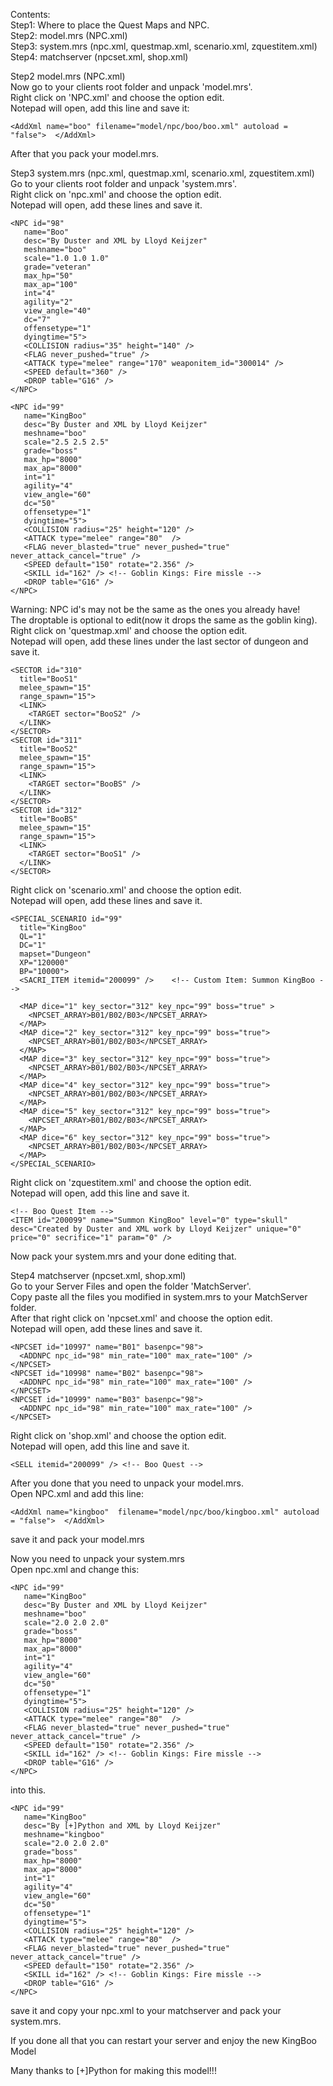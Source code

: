 Contents: <br>
Step1: Where to place the Quest Maps and NPC. <br>
Step2: model.mrs (NPC.xml) <br>
Step3: system.mrs (npc.xml, questmap.xml, scenario.xml, zquestitem.xml) <br>
Step4: matchserver (npcset.xml, shop.xml) <br>

Step2 model.mrs (NPC.xml) <br>
Now go to your clients root folder and unpack 'model.mrs'. <br>
Right click on 'NPC.xml' and choose the option edit. <br>
Notepad will open, add this line and save it: <br>

    <AddXml name="boo" filename="model/npc/boo/boo.xml" autoload = "false">  </AddXml>
    

After that you pack your model.mrs. <br>

Step3 system.mrs (npc.xml, questmap.xml, scenario.xml, zquestitem.xml) <br>
Go to your clients root folder and unpack 'system.mrs'. <br>
Right click on 'npc.xml' and choose the option edit. <br>
Notepad will open, add these lines and save it. <br>

    <NPC id="98"
       name="Boo"
       desc="By Duster and XML by Lloyd Keijzer"
       meshname="boo"
       scale="1.0 1.0 1.0"
       grade="veteran"
       max_hp="50"
       max_ap="100"
       int="4"
       agility="2"
       view_angle="40"
       dc="7"
       offensetype="1"
       dyingtime="5">
       <COLLISION radius="35" height="140" />
       <FLAG never_pushed="true" />
       <ATTACK type="melee" range="170" weaponitem_id="300014" />
       <SPEED default="360" />
       <DROP table="G16" />
    </NPC>

    <NPC id="99"
       name="KingBoo"
       desc="By Duster and XML by Lloyd Keijzer"
       meshname="boo"
       scale="2.5 2.5 2.5"
       grade="boss"
       max_hp="8000"
       max_ap="8000"
       int="1"
       agility="4"
       view_angle="60"
       dc="50"
       offensetype="1"
       dyingtime="5">
       <COLLISION radius="25" height="120" />
       <ATTACK type="melee" range="80"  />
       <FLAG never_blasted="true" never_pushed="true" never_attack_cancel="true" />
       <SPEED default="150" rotate="2.356" />
       <SKILL id="162" /> <!-- Goblin Kings: Fire missle -->
       <DROP table="G16" />
    </NPC>

Warning: NPC id's may not be the same as the ones you already have! <br>
The droptable is optional to edit(now it drops the same as the goblin king). <br>
Right click on 'questmap.xml' and choose the option edit. <br>
Notepad will open, add these lines under the last sector of dungeon and save it. <br>


    <SECTOR id="310"
      title="BooS1"
      melee_spawn="15"
      range_spawn="15">
      <LINK>
        <TARGET sector="BooS2" />
      </LINK>
    </SECTOR>
    <SECTOR id="311"
      title="BooS2"
      melee_spawn="15"
      range_spawn="15">
      <LINK>
        <TARGET sector="BooBS" />
      </LINK>
    </SECTOR>
    <SECTOR id="312"
      title="BooBS"
      melee_spawn="15"
      range_spawn="15">
      <LINK>
        <TARGET sector="BooS1" />
      </LINK>
    </SECTOR>

Right click on 'scenario.xml' and choose the option edit. <br>
Notepad will open, add these lines and save it. <br>

    <SPECIAL_SCENARIO id="99"
      title="KingBoo"
      QL="1"
      DC="1"
      mapset="Dungeon"
      XP="120000"
      BP="10000">
      <SACRI_ITEM itemid="200099" />	<!-- Custom Item: Summon KingBoo -->

      <MAP dice="1" key_sector="312" key_npc="99" boss="true" >
        <NPCSET_ARRAY>B01/B02/B03</NPCSET_ARRAY>
      </MAP>
      <MAP dice="2" key_sector="312" key_npc="99" boss="true">
        <NPCSET_ARRAY>B01/B02/B03</NPCSET_ARRAY>
      </MAP>
      <MAP dice="3" key_sector="312" key_npc="99" boss="true">
        <NPCSET_ARRAY>B01/B02/B03</NPCSET_ARRAY>
      </MAP>
      <MAP dice="4" key_sector="312" key_npc="99" boss="true">
        <NPCSET_ARRAY>B01/B02/B03</NPCSET_ARRAY>
      </MAP>
      <MAP dice="5" key_sector="312" key_npc="99" boss="true">
        <NPCSET_ARRAY>B01/B02/B03</NPCSET_ARRAY>
      </MAP>
      <MAP dice="6" key_sector="312" key_npc="99" boss="true">
        <NPCSET_ARRAY>B01/B02/B03</NPCSET_ARRAY>
      </MAP>
    </SPECIAL_SCENARIO>

Right click on 'zquestitem.xml' and choose the option edit. <br>
Notepad will open, add this line and save it. <br>

    <!-- Boo Quest Item -->
    <ITEM id="200099" name="Summon KingBoo" level="0" type="skull" desc="Created by Duster and XML work by Lloyd Keijzer" unique="0" price="0" secrifice="1" param="0" />

Now pack your system.mrs and your done editing that. <br>

Step4 matchserver (npcset.xml, shop.xml) <br>
Go to your Server Files and open the folder 'MatchServer'. <br>
Copy paste all the files you modified in system.mrs to your MatchServer folder. <br>
After that right click on 'npcset.xml' and choose the option edit. <br>
Notepad will open, add these lines and save it. <br>

    <NPCSET id="10997" name="B01" basenpc="98">
      <ADDNPC npc_id="98" min_rate="100" max_rate="100" />
    </NPCSET>
    <NPCSET id="10998" name="B02" basenpc="98">
      <ADDNPC npc_id="98" min_rate="100" max_rate="100" />
    </NPCSET>
    <NPCSET id="10999" name="B03" basenpc="98">
      <ADDNPC npc_id="98" min_rate="100" max_rate="100" />
    </NPCSET>

Right click on 'shop.xml' and choose the option edit. <br>
Notepad will open, add this line and save it. <br>

    <SELL itemid="200099" /> <!-- Boo Quest -->

After you done that you need to unpack your model.mrs. <br>
Open NPC.xml and add this line: <br>

    <AddXml name="kingboo" 	filename="model/npc/boo/kingboo.xml" autoload = "false">  </AddXml>

save it and pack your model.mrs <br>

Now you need to unpack your system.mrs <br>
Open npc.xml and change this: <br>

    <NPC id="99"
       name="KingBoo"
       desc="By Duster and XML by Lloyd Keijzer"
       meshname="boo"
       scale="2.0 2.0 2.0"
       grade="boss"
       max_hp="8000"
       max_ap="8000"
       int="1"
       agility="4"
       view_angle="60"
       dc="50"
       offensetype="1"
       dyingtime="5">
       <COLLISION radius="25" height="120" />
       <ATTACK type="melee" range="80"  />
       <FLAG never_blasted="true" never_pushed="true" never_attack_cancel="true" />
       <SPEED default="150" rotate="2.356" />
       <SKILL id="162" /> <!-- Goblin Kings: Fire missle -->
       <DROP table="G16" />
    </NPC>

into this.

    <NPC id="99"
       name="KingBoo"
       desc="By [+]Python and XML by Lloyd Keijzer"
       meshname="kingboo"
       scale="2.0 2.0 2.0"
       grade="boss"
       max_hp="8000"
       max_ap="8000"
       int="1"
       agility="4"
       view_angle="60"
       dc="50"
       offensetype="1"
       dyingtime="5">
       <COLLISION radius="25" height="120" />
       <ATTACK type="melee" range="80"  />
       <FLAG never_blasted="true" never_pushed="true" never_attack_cancel="true" />
       <SPEED default="150" rotate="2.356" />
       <SKILL id="162" /> <!-- Goblin Kings: Fire missle -->
       <DROP table="G16" />
    </NPC>



save it and copy your npc.xml to your matchserver and pack your system.mrs. <br>

If you done all that you can restart your server and enjoy the new KingBoo Model <br>

Many thanks to [+]Python for making this model!!! <br>






















